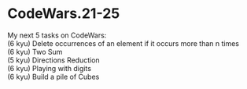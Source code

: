 # CodeWars.21-25
My next 5 tasks on CodeWars:  
  (6 kyu) Delete occurrences of an element if it occurs more than n times  
  (6 kyu) Two Sum  
  (5 kyu) Directions Reduction  
  (6 kyu) Playing with digits  
  (6 kyu) Build a pile of Cubes


